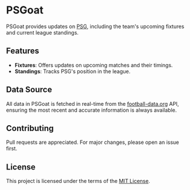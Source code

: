 # PSGoat

PSGoat provides updates on [PSG](https://en.wikipedia.org/wiki/Paris_Saint-Germain_F.C.), including the team's upcoming fixtures and current league standings.

## Features

- **Fixtures**: Offers updates on upcoming matches and their timings.
- **Standings**: Tracks PSG's position in the league.

## Data Source

All data in PSGoat is fetched in real-time from the [football-data.org](https://www.football-data.org/) API, ensuring the most recent and accurate information is always available.

## Contributing

Pull requests are appreciated. For major changes, please open an issue first.

## License

This project is licensed under the terms of the [MIT License](LICENSE).
